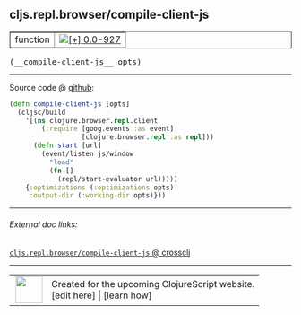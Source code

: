 ## cljs.repl.browser/compile-client-js



 <table border="1">
<tr>
<td>function</td>
<td><a href="https://github.com/cljsinfo/cljs-api-docs/tree/0.0-927"><img valign="middle" alt="[+] 0.0-927" title="Added in 0.0-927" src="https://img.shields.io/badge/+-0.0--927-lightgrey.svg"></a> </td>
</tr>
</table>


 <samp>
(__compile-client-js__ opts)<br>
</samp>

---







Source code @ [github](https://github.com/clojure/clojurescript/blob/r3126/src/clj/cljs/repl/browser.clj#L466-L477):

```clj
(defn compile-client-js [opts]
  (cljsc/build
    '[(ns clojure.browser.repl.client
        (:require [goog.events :as event]
                  [clojure.browser.repl :as repl]))
      (defn start [url]
        (event/listen js/window
          "load"
          (fn []
            (repl/start-evaluator url))))]
    {:optimizations (:optimizations opts)
     :output-dir (:working-dir opts)}))
```

<!--
Repo - tag - source tree - lines:

 <pre>
clojurescript @ r3126
└── src
    └── clj
        └── cljs
            └── repl
                └── <ins>[browser.clj:466-477](https://github.com/clojure/clojurescript/blob/r3126/src/clj/cljs/repl/browser.clj#L466-L477)</ins>
</pre>

-->

---



###### External doc links:

[`cljs.repl.browser/compile-client-js` @ crossclj](http://crossclj.info/fun/cljs.repl.browser/compile-client-js.html)<br>

---

 <table>
<tr><td>
<img valign="middle" align="right" width="48px" src="http://i.imgur.com/Hi20huC.png">
</td><td>
Created for the upcoming ClojureScript website.<br>
[edit here] | [learn how]
</td></tr></table>

[edit here]:https://github.com/cljsinfo/cljs-api-docs/blob/master/cljsdoc/cljs.repl.browser_compile-client-js.cljsdoc
[learn how]:https://github.com/cljsinfo/cljs-api-docs/wiki/cljsdoc-files

<!--

This information was too distracting to show to readers, but I'll leave it
commented here since it is helpful to:

- pretty-print the data used to generate this document
- and show how to retrieve that data



The API data for this symbol:

```clj
{:ns "cljs.repl.browser",
 :name "compile-client-js",
 :type "function",
 :signature ["[opts]"],
 :source {:code "(defn compile-client-js [opts]\n  (cljsc/build\n    '[(ns clojure.browser.repl.client\n        (:require [goog.events :as event]\n                  [clojure.browser.repl :as repl]))\n      (defn start [url]\n        (event/listen js/window\n          \"load\"\n          (fn []\n            (repl/start-evaluator url))))]\n    {:optimizations (:optimizations opts)\n     :output-dir (:working-dir opts)}))",
          :title "Source code",
          :repo "clojurescript",
          :tag "r3126",
          :filename "src/clj/cljs/repl/browser.clj",
          :lines [466 477]},
 :full-name "cljs.repl.browser/compile-client-js",
 :full-name-encode "cljs.repl.browser_compile-client-js",
 :history [["+" "0.0-927"]]}

```

Retrieve the API data for this symbol:

```clj
;; from Clojure REPL
(require '[clojure.edn :as edn])
(-> (slurp "https://raw.githubusercontent.com/cljsinfo/cljs-api-docs/catalog/cljs-api.edn")
    (edn/read-string)
    (get-in [:symbols "cljs.repl.browser/compile-client-js"]))
```

-->
